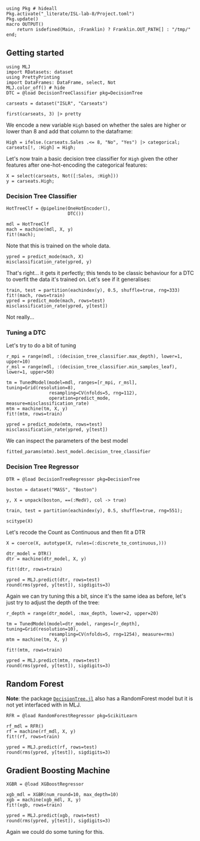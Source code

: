 <!--This file was generated, do not modify it.-->
```julia:ex1
using Pkg # hideall
Pkg.activate("_literate/ISL-lab-8/Project.toml")
Pkg.update()
macro OUTPUT()
    return isdefined(Main, :Franklin) ? Franklin.OUT_PATH[] : "/tmp/"
end;
```

## Getting started

```julia:ex2
using MLJ
import RDatasets: dataset
using PrettyPrinting
import DataFrames: DataFrame, select, Not
MLJ.color_off() # hide
DTC = @load DecisionTreeClassifier pkg=DecisionTree

carseats = dataset("ISLR", "Carseats")

first(carseats, 3) |> pretty
```

We encode a new variable `High` based on whether the sales are higher or lower than 8 and add that column to the dataframe:

```julia:ex3
High = ifelse.(carseats.Sales .<= 8, "No", "Yes") |> categorical;
carseats[!, :High] = High;
```

Let's now train a basic decision tree classifier for `High` given the other features after one-hot-encoding the categorical features:

```julia:ex4
X = select(carseats, Not([:Sales, :High]))
y = carseats.High;
```

### Decision Tree Classifier

```julia:ex5
HotTreeClf = @pipeline(OneHotEncoder(),
                       DTC())

mdl = HotTreeClf
mach = machine(mdl, X, y)
fit!(mach);
```

Note that this is trained on the whole data.

```julia:ex6
ypred = predict_mode(mach, X)
misclassification_rate(ypred, y)
```

That's right... it gets it perfectly; this tends to be classic behaviour for a DTC to overfit the data it's trained on.
Let's see if it generalises:

```julia:ex7
train, test = partition(eachindex(y), 0.5, shuffle=true, rng=333)
fit!(mach, rows=train)
ypred = predict_mode(mach, rows=test)
misclassification_rate(ypred, y[test])
```

Not really...

### Tuning a DTC

Let's try to do a bit of tuning

```julia:ex8
r_mpi = range(mdl, :(decision_tree_classifier.max_depth), lower=1, upper=10)
r_msl = range(mdl, :(decision_tree_classifier.min_samples_leaf), lower=1, upper=50)

tm = TunedModel(model=mdl, ranges=[r_mpi, r_msl], tuning=Grid(resolution=8),
                resampling=CV(nfolds=5, rng=112),
                operation=predict_mode, measure=misclassification_rate)
mtm = machine(tm, X, y)
fit!(mtm, rows=train)

ypred = predict_mode(mtm, rows=test)
misclassification_rate(ypred, y[test])
```

We can inspect the parameters of the best model

```julia:ex9
fitted_params(mtm).best_model.decision_tree_classifier
```

### Decision Tree Regressor

```julia:ex10
DTR = @load DecisionTreeRegressor pkg=DecisionTree

boston = dataset("MASS", "Boston")

y, X = unpack(boston, ==(:MedV), col -> true)

train, test = partition(eachindex(y), 0.5, shuffle=true, rng=551);

scitype(X)
```

Let's recode the Count as Continuous and then fit a DTR

```julia:ex11
X = coerce(X, autotype(X, rules=(:discrete_to_continuous,)))

dtr_model = DTR()
dtr = machine(dtr_model, X, y)

fit!(dtr, rows=train)

ypred = MLJ.predict(dtr, rows=test)
round(rms(ypred, y[test]), sigdigits=3)
```

Again we can try tuning this a bit, since it's the same idea as before, let's just try to adjust the depth of the tree:

```julia:ex12
r_depth = range(dtr_model, :max_depth, lower=2, upper=20)

tm = TunedModel(model=dtr_model, ranges=[r_depth], tuning=Grid(resolution=10),
                resampling=CV(nfolds=5, rng=1254), measure=rms)
mtm = machine(tm, X, y)

fit!(mtm, rows=train)

ypred = MLJ.predict(mtm, rows=test)
round(rms(ypred, y[test]), sigdigits=3)
```

## Random Forest

**Note**: the package [`DecisionTree.jl`](https://github.com/bensadeghi/DecisionTree.jl) also has a RandomForest model but it is not yet interfaced with in MLJ.

```julia:ex13
RFR = @load RandomForestRegressor pkg=ScikitLearn

rf_mdl = RFR()
rf = machine(rf_mdl, X, y)
fit!(rf, rows=train)

ypred = MLJ.predict(rf, rows=test)
round(rms(ypred, y[test]), sigdigits=3)
```

## Gradient Boosting Machine

```julia:ex14
XGBR = @load XGBoostRegressor

xgb_mdl = XGBR(num_round=10, max_depth=10)
xgb = machine(xgb_mdl, X, y)
fit!(xgb, rows=train)

ypred = MLJ.predict(xgb, rows=test)
round(rms(ypred, y[test]), sigdigits=3)
```

Again we could do some tuning for this.

